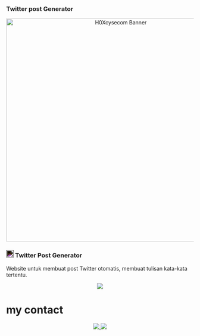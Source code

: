### Twitter post Generator

<p align="center">
  <img src="https://h.top4top.io/p_3551n2s890.jpg" alt="H0Xcysecom Banner" width="600"/>
</p>

### <img src="https://cdn.jsdelivr.net/npm/@fortawesome/fontawesome-free/svgs/brands/twitter.svg" width="20" style="filter: invert(1);"/> Twitter Post Generator

Website untuk membuat post Twitter otomatis, membuat tulisan kata-kata tertentu.

<!-- Tombol link tersembunyi -->
<p align="center">
  <a href="https://h0xcysecom.github.io/TwitterGeneratorpostFrostwolf/" target="_blank" style="text-decoration:none;">
    <img src="https://img.shields.io/badge/Buka%20Website-000000?style=for-the-badge&logo=twitter&logoColor=white" />
  </a>
</p>

# my contact
<p align="center">
  <a href="https://t.me/ownFrostWolff">
    <img src="https://img.shields.io/badge/Telegram-000000?style=for-the-badge&logo=telegram&logoColor=white" />
  </a>
  <a href="https://www.tiktok.com/@latest_news_team.markasv?_t=ZS-8zmyWM7yZBB&_r=1">
    <img src="https://img.shields.io/badge/TikTok-000000?style=for-the-badge&logo=tiktok&logoColor=white" />
  </a>
</p>